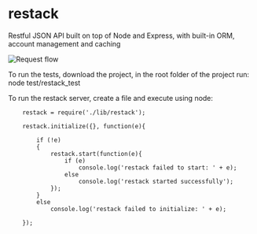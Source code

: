 restack
=======

Restful JSON API built on top of Node and Express, with built-in ORM, account management and caching

![Request flow](https://github.com/southbite/restack/blob/master/doc/stack-flow.jpg?raw=true)

To run the tests, download the project, in the root folder of the project run: node test/restack_test

To run the restack server, create a file and execute using node:

```
	restack = require('./lib/restack');
	
	restack.initialize({}, function(e){
	  
		if (!e)
		{
			restack.start(function(e){
				if (e)
					console.log('restack failed to start: ' + e);
				else
					console.log('restack started successfully');
			});
		}
		else
			console.log('restack failed to initialize: ' + e);
		
	});
```



